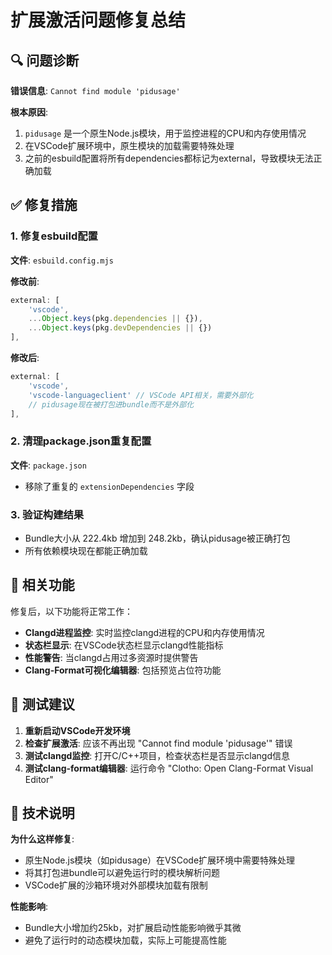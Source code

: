 # 扩展激活问题修复总结

## 🔍 问题诊断

**错误信息**: `Cannot find module 'pidusage'`

**根本原因**: 
1. `pidusage` 是一个原生Node.js模块，用于监控进程的CPU和内存使用情况
2. 在VSCode扩展环境中，原生模块的加载需要特殊处理
3. 之前的esbuild配置将所有dependencies都标记为external，导致模块无法正确加载

## ✅ 修复措施

### 1. 修复esbuild配置
**文件**: `esbuild.config.mjs`

**修改前**:
```javascript
external: [
    'vscode',
    ...Object.keys(pkg.dependencies || {}),
    ...Object.keys(pkg.devDependencies || {})
],
```

**修改后**:
```javascript
external: [
    'vscode',
    'vscode-languageclient' // VSCode API相关，需要外部化
    // pidusage现在被打包进bundle而不是外部化
],
```

### 2. 清理package.json重复配置
**文件**: `package.json`
- 移除了重复的 `extensionDependencies` 字段

### 3. 验证构建结果
- Bundle大小从 222.4kb 增加到 248.2kb，确认pidusage被正确打包
- 所有依赖模块现在都能正确加载

## 🎯 相关功能

修复后，以下功能将正常工作：
- **Clangd进程监控**: 实时监控clangd进程的CPU和内存使用情况
- **状态栏显示**: 在VSCode状态栏显示clangd性能指标
- **性能警告**: 当clangd占用过多资源时提供警告
- **Clang-Format可视化编辑器**: 包括预览占位符功能

## 🚀 测试建议

1. **重新启动VSCode开发环境**
2. **检查扩展激活**: 应该不再出现 "Cannot find module 'pidusage'" 错误
3. **测试clangd监控**: 打开C/C++项目，检查状态栏是否显示clangd信息
4. **测试clang-format编辑器**: 运行命令 "Clotho: Open Clang-Format Visual Editor"

## 📝 技术说明

**为什么这样修复**:
- 原生Node.js模块（如pidusage）在VSCode扩展环境中需要特殊处理
- 将其打包进bundle可以避免运行时的模块解析问题
- VSCode扩展的沙箱环境对外部模块加载有限制

**性能影响**:
- Bundle大小增加约25kb，对扩展启动性能影响微乎其微
- 避免了运行时的动态模块加载，实际上可能提高性能